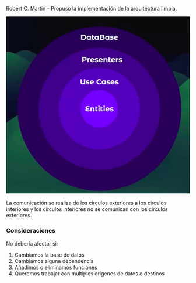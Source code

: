 Robert C. Martin - Propuso la implementación de la arquitectura limpia.

![Circulos de Clean Architecture](./resources/circle-clean-architecture.png)

La comunicación se realiza de los circulos exteriores a los circulos interiores y los circulos interiores no se comunican con los circulos exteriores.

### Consideraciones 

No debería afectar si:

1. Cambiamos la base de datos
2. Cambiamos alguna dependencia
3. Añadimos o eliminamos funciones
4. Queremos trabajar con múltiples orígenes de datos o destinos